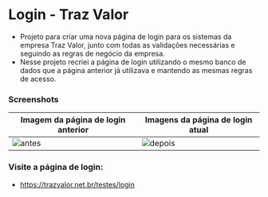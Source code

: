# Login - Traz Valor

- Projeto para criar uma nova página de login para os sistemas da empresa Traz Valor, junto com todas as validações necessárias e seguindo as regras de negócio da empresa.
- Nesse projeto recriei a página de login utilizando o mesmo banco de dados que a página anterior já utilizava e mantendo as mesmas regras de acesso.


### Screenshots

|    Imagem da página de login anterior          |     Imagens da página de login atual        |
| ---------------------------------------------- | ------------------------------------------- |
| ![antes](https://i.imgur.com/nBpiXFv.png)      | ![depois](https://i.imgur.com/8oCawy8.png)  |


### Visite a página de login:

- https://trazvalor.net.br/testes/login

